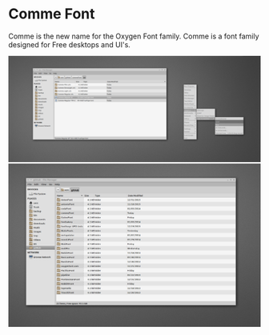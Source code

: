 Comme Font
=========

Comme is the new name for the Oxygen Font family. Comme is a font family designed for Free desktops and UI's.

![](assets/comme1.png)
![](assets/comme5.png)
